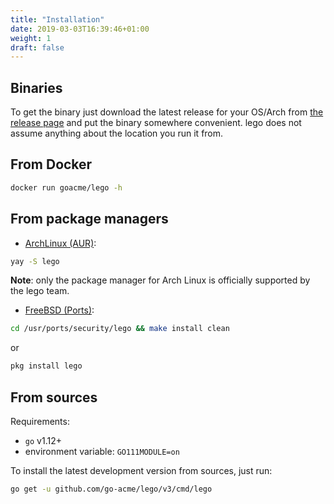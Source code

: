 ```yaml
---
title: "Installation"
date: 2019-03-03T16:39:46+01:00
weight: 1
draft: false
---
```


## Binaries

To get the binary just download the latest release for your OS/Arch from [the release page](https://github.com/go-acme/lego/releases) and put the binary somewhere convenient.
lego does not assume anything about the location you run it from.

## From Docker

```bash
docker run goacme/lego -h
```

## From package managers

- [ArchLinux (AUR)](https://aur.archlinux.org/packages/lego):

```bash
yay -S lego
```

**Note**: only the package manager for Arch Linux is officially supported by the lego team.

- [FreeBSD (Ports)](https://www.freshports.org/security/lego):

```bash
cd /usr/ports/security/lego && make install clean
```

or

```bash
pkg install lego
```

## From sources

Requirements:

- `go` v1.12+
- environment variable: `GO111MODULE=on`

To install the latest development version from sources, just run:

```bash
go get -u github.com/go-acme/lego/v3/cmd/lego
```
